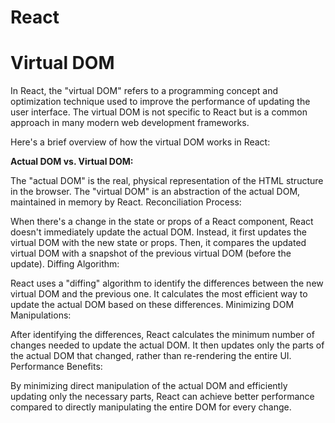 # React
# Virtual DOM
In React, the "virtual DOM" refers to a programming concept and optimization technique used to improve the performance of updating the user interface. The virtual DOM is not specific to React but is a common approach in many modern web development frameworks.

Here's a brief overview of how the virtual DOM works in React:

**Actual DOM vs. Virtual DOM:**

The "actual DOM" is the real, physical representation of the HTML structure in the browser.
The "virtual DOM" is an abstraction of the actual DOM, maintained in memory by React.
Reconciliation Process:

When there's a change in the state or props of a React component, React doesn't immediately update the actual DOM.
Instead, it first updates the virtual DOM with the new state or props.
Then, it compares the updated virtual DOM with a snapshot of the previous virtual DOM (before the update).
Diffing Algorithm:

React uses a "diffing" algorithm to identify the differences between the new virtual DOM and the previous one.
It calculates the most efficient way to update the actual DOM based on these differences.
Minimizing DOM Manipulations:

After identifying the differences, React calculates the minimum number of changes needed to update the actual DOM.
It then updates only the parts of the actual DOM that changed, rather than re-rendering the entire UI.
Performance Benefits:

By minimizing direct manipulation of the actual DOM and efficiently updating only the necessary parts, React can achieve better performance compared to directly manipulating the entire DOM for every change.
